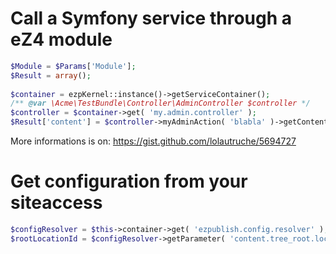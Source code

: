 Call a Symfony service through a eZ4 module
===========================================

```php
$Module = $Params['Module'];
$Result = array();
 
$container = ezpKernel::instance()->getServiceContainer();
/** @var \Acme\TestBundle\Controller\AdminController $controller */
$controller = $container->get( 'my.admin.controller' );
$Result['content'] = $controller->myAdminAction( 'blabla' )->getContent();
```

More informations is on: https://gist.github.com/lolautruche/5694727

Get configuration from your siteaccess
======================================

```php
$configResolver = $this->container->get( 'ezpublish.config.resolver' );
$rootLocationId = $configResolver->getParameter( 'content.tree_root.location_id' );